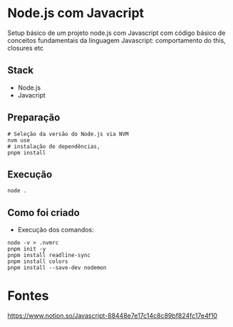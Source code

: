 # Node.js com Javacript

Setup básico de um projeto node.js com Javascript com código básico de conceitos fundamentais da linguagem Javascript: comportamento do this, closures etc

## Stack

- Node.js
- Javacript

## Preparação

```shell
# Seleção da versão do Node.js via NVM
nvm use
# instalação de dependências,
pnpm install
```

## Execução

```shell
node .
```

## Como foi criado

- Execução dos comandos:

```shell
node -v > .nvmrc
pnpm init -y
pnpm install readline-sync
pnpm install colors
pnpm install --save-dev nodemon
```

# Fontes

https://www.notion.so/Javascript-88448e7e17c14c8c89bf824fc17e4f10
